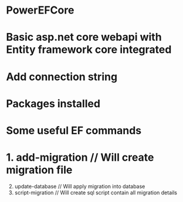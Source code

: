 # PowerEFCore
# Basic asp.net core webapi with Entity framework core integrated
# Add connection string 
# Packages installed 
#   <PackageReference Include="Microsoft.EntityFrameworkCore" Version="3.1.0" />
#   <PackageReference Include="Microsoft.EntityFrameworkCore.SqlServer" Version="3.1.0" />
#   <PackageReference Include="Microsoft.EntityFrameworkCore.Tools" Version="3.1.0">
# Some useful EF commands
# 1. add-migration <message> // Will create migration file
  2. update-database // Will apply migration into database
  3. script-migration  // Will create sql script contain all migration details
